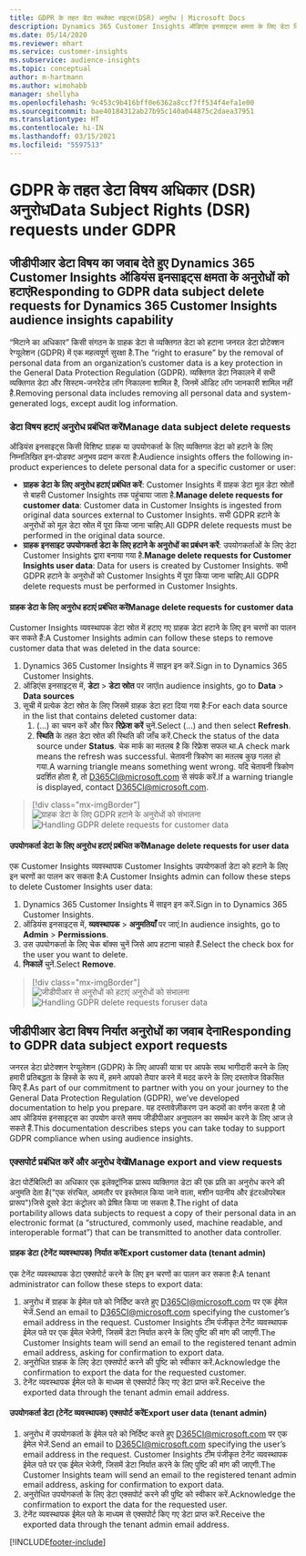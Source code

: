 ```yaml
---
title: GDPR के तहत डेटा सब्जेक्ट राइट्स(DSR) अनुरोध | Microsoft Docs
description: Dynamics 365 Customer Insights ऑडिएंस इनसाइट्स क्षमता के लिए डेटा विषय अनुरोधों का जवाब दें.
ms.date: 05/14/2020
ms.reviewer: mhart
ms.service: customer-insights
ms.subservice: audience-insights
ms.topic: conceptual
author: m-hartmann
ms.author: wimohabb
manager: shellyha
ms.openlocfilehash: 9c453c9b416bff0e6362a8ccf7ff534f4efa1e00
ms.sourcegitcommit: bae40184312ab27b95c140a044875c2daea37951
ms.translationtype: HT
ms.contentlocale: hi-IN
ms.lasthandoff: 03/15/2021
ms.locfileid: "5597513"
---
```

# <a name="data-subject-rights-dsr-requests-under-gdpr"></a><span data-ttu-id="5a629-103">GDPR के तहत डेटा विषय अधिकार (DSR) अनुरोध</span><span class="sxs-lookup"><span data-stu-id="5a629-103">Data Subject Rights (DSR) requests under GDPR</span></span>

## <a name="responding-to-gdpr-data-subject-delete-requests-for-dynamics-365-customer-insights-audience-insights-capability"></a><span data-ttu-id="5a629-104">जीडीपीआर डेटा विषय का जवाब देते हुए Dynamics 365 Customer Insights ऑडियंस इनसाइट्स क्षमता के अनुरोधों को हटाएं</span><span class="sxs-lookup"><span data-stu-id="5a629-104">Responding to GDPR data subject delete requests for Dynamics 365 Customer Insights audience insights capability</span></span>

<span data-ttu-id="5a629-105">“मिटाने का अधिकार” किसी संगठन के ग्राहक डेटा से व्यक्तिगत डेटा को हटाना जनरल डेटा प्रोटेक्शन रेग्यूलेशन (GDPR) में एक महत्वपूर्ण सुरक्षा है.</span><span class="sxs-lookup"><span data-stu-id="5a629-105">The “right to erasure” by the removal of personal data from an organization’s customer data is a key protection in the General Data Protection Regulation (GDPR).</span></span> <span data-ttu-id="5a629-106">व्यक्तिगत डेटा निकालने में सभी व्यक्तिगत डेटा और सिस्टम-जनरेटेड लॉग निकालना शामिल है, जिनमें ऑडिट लॉग जानकारी शामिल नहीं है.</span><span class="sxs-lookup"><span data-stu-id="5a629-106">Removing personal data includes removing all personal data and system-generated logs, except audit log information.</span></span>

### <a name="manage-data-subject-delete-requests"></a><span data-ttu-id="5a629-107">डेटा विषय हटाएं अनुरोध प्रबंधित करें</span><span class="sxs-lookup"><span data-stu-id="5a629-107">Manage data subject delete requests</span></span>

<span data-ttu-id="5a629-108">ऑडियंस इनसाइट्स किसी विशिष्ट ग्राहक या उपयोगकर्ता के लिए व्यक्तिगत डेटा को हटाने के लिए निम्नलिखित इन-प्रोडक्ट अनुभव प्रदान करता है:</span><span class="sxs-lookup"><span data-stu-id="5a629-108">Audience insights offers the following in-product experiences to delete personal data for a specific customer or user:</span></span>

- <span data-ttu-id="5a629-109">**ग्राहक डेटा के लिए अनुरोध हटाएं प्रबंधित करें**: Customer Insights में ग्राहक डेटा मूल डेटा स्रोतों से बाहरी Customer Insights तक पहुंचाया जाता है.</span><span class="sxs-lookup"><span data-stu-id="5a629-109">**Manage delete requests for customer data**: Customer data in Customer Insights is ingested from original data sources external to Customer Insights.</span></span> <span data-ttu-id="5a629-110">सभी GDPR हटाने के अनुरोधों को मूल डेटा स्रोत में पूरा किया जाना चाहिए.</span><span class="sxs-lookup"><span data-stu-id="5a629-110">All GDPR delete requests must be performed in the original data source.</span></span>
- <span data-ttu-id="5a629-111">**ग्राहक इनसाइट उपयोगकर्ता डेटा के लिए हटाने के अनुरोधों का प्रबंधन करें**: उपयोगकर्ताओं के लिए डेटा Customer Insights द्वारा बनाया गया है.</span><span class="sxs-lookup"><span data-stu-id="5a629-111">**Manage delete requests for Customer Insights user data**: Data for users is created by Customer Insights.</span></span> <span data-ttu-id="5a629-112">सभी GDPR हटाने के अनुरोधों को Customer Insights में पूरा किया जाना चाहिए.</span><span class="sxs-lookup"><span data-stu-id="5a629-112">All GDPR delete requests must be performed in Customer Insights.</span></span>

#### <a name="manage-delete-requests-for-customer-data"></a><span data-ttu-id="5a629-113">ग्राहक डेटा के लिए अनुरोध हटाएं प्रबंधित करें</span><span class="sxs-lookup"><span data-stu-id="5a629-113">Manage delete requests for customer data</span></span>

<span data-ttu-id="5a629-114">Customer Insights व्यवस्थापक डेटा स्रोत में हटाए गए ग्राहक डेटा हटाने के लिए इन चरणों का पालन कर सकते हैं:</span><span class="sxs-lookup"><span data-stu-id="5a629-114">A Customer Insights admin can follow these steps to remove customer data that was deleted in the data source:</span></span>

1. <span data-ttu-id="5a629-115">Dynamics 365 Customer Insights में साइन इन करें.</span><span class="sxs-lookup"><span data-stu-id="5a629-115">Sign in to Dynamics 365 Customer Insights.</span></span>
2. <span data-ttu-id="5a629-116">ऑडिएंस इनसाइट्स में, **डेटा** > **डेटा स्रोत** पर जाएं</span><span class="sxs-lookup"><span data-stu-id="5a629-116">In audience insights, go to **Data** > **Data sources**</span></span>
3. <span data-ttu-id="5a629-117">सूची में प्रत्येक डेटा स्रोत के लिए जिसमें ग्राहक डेटा हटा दिया गया है:</span><span class="sxs-lookup"><span data-stu-id="5a629-117">For each data source in the list that contains deleted customer data:</span></span>
   1. <span data-ttu-id="5a629-118">(...) का चयन करें और फिर **रिफ़्रेश करें** चुनें.</span><span class="sxs-lookup"><span data-stu-id="5a629-118">Select (...) and then select **Refresh**.</span></span>
   2. <span data-ttu-id="5a629-119">**स्थिति** के तहत डेटा स्रोत की स्थिति की जाँच करें.</span><span class="sxs-lookup"><span data-stu-id="5a629-119">Check the status of the data source under **Status**.</span></span> <span data-ttu-id="5a629-120">चेक मार्क का मतलब है कि रिफ्रेश सफल था.</span><span class="sxs-lookup"><span data-stu-id="5a629-120">A check mark means the refresh was successful.</span></span> <span data-ttu-id="5a629-121">चेतावनी त्रिकोण का मतलब कुछ गलत हो गया.</span><span class="sxs-lookup"><span data-stu-id="5a629-121">A warning triangle means something went wrong.</span></span> <span data-ttu-id="5a629-122">यदि चेतावनी त्रिकोण प्रदर्शित होता है, तो D365CI@microsoft.com से संपर्क करें.</span><span class="sxs-lookup"><span data-stu-id="5a629-122">If a warning triangle is displayed, contact D365CI@microsoft.com.</span></span>

> [!div class="mx-imgBorder"]
> <span data-ttu-id="5a629-123">![ग्राहक डेटा के लिए GDPR हटाने के अनुरोधों को संभालना](media/gdpr-data-sources.png "ग्राहक डेटा के लिए GDPR हटाने के अनुरोधों को संभालना")</span><span class="sxs-lookup"><span data-stu-id="5a629-123">![Handling GDPR delete requests for customer data](media/gdpr-data-sources.png "Handling GDPR delete requests for customer data")</span></span>

#### <a name="manage-delete-requests-for-user-data"></a><span data-ttu-id="5a629-124">उपयोगकर्ता डेटा के लिए अनुरोध हटाएं प्रबंधित करें</span><span class="sxs-lookup"><span data-stu-id="5a629-124">Manage delete requests for user data</span></span>

<span data-ttu-id="5a629-125">एक Customer Insights व्यवस्थापक Customer Insights उपयोगकर्ता डेटा को हटाने के लिए इन चरणों का पालन कर सकता है:</span><span class="sxs-lookup"><span data-stu-id="5a629-125">A Customer Insights admin can follow these steps to delete Customer Insights user data:</span></span>

1. <span data-ttu-id="5a629-126">Dynamics 365 Customer Insights में साइन इन करें.</span><span class="sxs-lookup"><span data-stu-id="5a629-126">Sign in to Dynamics 365 Customer Insights.</span></span>
2. <span data-ttu-id="5a629-127">ऑडियंस इनसाइट्स में, **व्यवस्थापक** > **अनुमतियाँ** पर जाएं.</span><span class="sxs-lookup"><span data-stu-id="5a629-127">In audience insights, go to **Admin** > **Permissions**.</span></span>
3. <span data-ttu-id="5a629-128">उस उपयोगकर्ता के लिए चेक बॉक्स चुनें जिसे आप हटाना चाहते हैं.</span><span class="sxs-lookup"><span data-stu-id="5a629-128">Select the check box for the user you want to delete.</span></span>
4. <span data-ttu-id="5a629-129">**निकालें** चुनें.</span><span class="sxs-lookup"><span data-stu-id="5a629-129">Select **Remove**.</span></span>

> [!div class="mx-imgBorder"]
> <span data-ttu-id="5a629-130">![जीडीपीआर से अनुरोधों को हटाएं अनुरोधों को संभालना](media/gdpr-permissions.png "जीडीपीआर को उपयोगकर्ता डेटा के लिए हटाने के अनुरोधों को संभालना")</span><span class="sxs-lookup"><span data-stu-id="5a629-130">![Handling GDPR delete requests foruser data](media/gdpr-permissions.png "Handling GDPR delete requests for user data")</span></span>

## <a name="responding-to-gdpr-data-subject-export-requests"></a><span data-ttu-id="5a629-131">जीडीपीआर डेटा विषय निर्यात अनुरोधों का जवाब देना</span><span class="sxs-lookup"><span data-stu-id="5a629-131">Responding to GDPR data subject export requests</span></span>

<span data-ttu-id="5a629-132">जनरल डेटा प्रोटेक्शन रेग्यूलेशन (GDPR) के लिए आपकी यात्रा पर आपके साथ भागीदारी करने के लिए हमारी प्रतिबद्धता के हिस्से के रूप में, हमने आपको तैयार करने में मदद करने के लिए दस्तावेज विकसित किए हैं.</span><span class="sxs-lookup"><span data-stu-id="5a629-132">As part of our commitment to partner with you on your journey to the General Data Protection Regulation (GDPR), we’ve developed documentation to help you prepare.</span></span> <span data-ttu-id="5a629-133">यह दस्तावेज़ीकरण उन कदमों का वर्णन करता है जो आप ऑडियंस इनसाइट्स का उपयोग करते समय जीडीपीआर अनुपालन का समर्थन करने के लिए आज ले सकते हैं.</span><span class="sxs-lookup"><span data-stu-id="5a629-133">This documentation describes steps you can take today to support GDPR compliance when using audience insights.</span></span>

### <a name="manage-export-and-view-requests"></a><span data-ttu-id="5a629-134">एक्सपोर्ट प्रबंधित करें और अनुरोध देखें</span><span class="sxs-lookup"><span data-stu-id="5a629-134">Manage export and view requests</span></span>

<span data-ttu-id="5a629-135">डेटा पोर्टेबिलिटी का अधिकार एक इलेक्ट्रॉनिक प्रारूप व्यक्तिगत डेटा की एक प्रति का अनुरोध करने की अनुमति देता है("एक संरचित, आमतौर पर इस्तेमाल किया जाने वाला, मशीन पठनीय और इंटरऑपरेबल प्रारूप")जिसे दूसरे डेटा कंट्रोलर को प्रेषित किया जा सकता है.</span><span class="sxs-lookup"><span data-stu-id="5a629-135">The right of data portability allows data subjects to request a copy of their personal data in an electronic format (a “structured, commonly used, machine readable, and interoperable format”) that can be transmitted to another data controller.</span></span>

#### <a name="export-customer-data-tenant-admin"></a><span data-ttu-id="5a629-136">ग्राहक डेटा (टेनेंट व्यवस्थापक) निर्यात करें</span><span class="sxs-lookup"><span data-stu-id="5a629-136">Export customer data (tenant admin)</span></span>

<span data-ttu-id="5a629-137">एक टेनेंट व्यवस्थापक डेटा एक्सपोर्ट करने के लिए इन चरणों का पालन कर सकता है:</span><span class="sxs-lookup"><span data-stu-id="5a629-137">A tenant administrator can follow these steps to export data:</span></span>

1. <span data-ttu-id="5a629-138">अनुरोध में ग्राहक के ईमेल पते को निर्दिष्ट करते हुए D365CI@microsoft.com पर एक ईमेल भेजें.</span><span class="sxs-lookup"><span data-stu-id="5a629-138">Send an email to D365CI@microsoft.com specifying the customer’s email address in the request.</span></span> <span data-ttu-id="5a629-139">Customer Insights टीम पंजीकृत टेनेंट व्यवस्थापक ईमेल पते पर एक ईमेल भेजेगी, जिसमें डेटा निर्यात करने के लिए पुष्टि की मांग की जाएगी.</span><span class="sxs-lookup"><span data-stu-id="5a629-139">The Customer Insights team will send an email to the registered tenant admin email address, asking for confirmation to export data.</span></span>
2. <span data-ttu-id="5a629-140">अनुरोधित ग्राहक के लिए डेटा एक्सपोर्ट करने की पुष्टि को स्वीकार करें.</span><span class="sxs-lookup"><span data-stu-id="5a629-140">Acknowledge the confirmation to export the data for the requested customer.</span></span>
3. <span data-ttu-id="5a629-141">टेनेंट व्यवस्थापक ईमेल पते के माध्यम से एक्सपोर्ट किए गए डेटा प्राप्त करें.</span><span class="sxs-lookup"><span data-stu-id="5a629-141">Receive the exported data through the tenant admin email address.</span></span>

#### <a name="export-user-data-tenant-admin"></a><span data-ttu-id="5a629-142">उपयोगकर्ता डेटा (टेनेंट व्यवस्थापक) एक्सपोर्ट करें</span><span class="sxs-lookup"><span data-stu-id="5a629-142">Export user data (tenant admin)</span></span>

1. <span data-ttu-id="5a629-143">अनुरोध में उपयोगकर्ता के ईमेल पते को निर्दिष्ट करते हुए D365CI@microsoft.com पर एक ईमेल भेजें.</span><span class="sxs-lookup"><span data-stu-id="5a629-143">Send an email to D365CI@microsoft.com specifying the user’s email address in the request.</span></span> <span data-ttu-id="5a629-144">Customer Insights टीम पंजीकृत टेनेंट व्यवस्थापक ईमेल पते पर एक ईमेल भेजेगी, जिसमें डेटा निर्यात करने के लिए पुष्टि की मांग की जाएगी.</span><span class="sxs-lookup"><span data-stu-id="5a629-144">The Customer Insights team will send an email to the registered tenant admin email address, asking for confirmation to export data.</span></span>
2. <span data-ttu-id="5a629-145">अनुरोधित उपयोगकर्ता के लिए डेटा एक्सपोर्ट करने की पुष्टि को स्वीकार करें.</span><span class="sxs-lookup"><span data-stu-id="5a629-145">Acknowledge the confirmation to export the data for the requested user.</span></span>
3. <span data-ttu-id="5a629-146">टेनेंट व्यवस्थापक ईमेल पते के माध्यम से एक्सपोर्ट किए गए डेटा प्राप्त करें.</span><span class="sxs-lookup"><span data-stu-id="5a629-146">Receive the exported data through the tenant admin email address.</span></span>


[!INCLUDE[footer-include](../includes/footer-banner.md)]